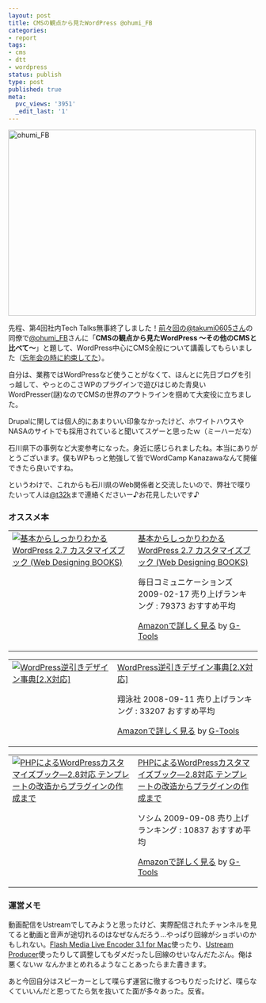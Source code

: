 ```yaml
---
layout: post
title: CMSの観点から見たWordPress @ohumi_FB
categories:
- report
tags:
- cms
- dtt
- wordpress
status: publish
type: post
published: true
meta:
  pvc_views: '3951'
  _edit_last: '1'
---
```

<img class="fig" title="dtt04" src="http://t32k.me/mol/wp-content/uploads/2010/02/dtt04.jpg" alt="ohumi_FB" width="500" height="375" />

先程、第4回社内Tech Talks無事終了しました！<a href="http://t32k.me/mol/2009/12/dtt-takumi0605/">前々回の@takumi0605さん</a>の同僚で<a href="http://twitter.com/ohumi_FB">@ohumi_FB</a>さんに「<strong>CMSの観点から見たWordPress ～その他のCMSと比べて～</strong>」と題して、WordPress中心にCMS全般について講義してもらいました（<a href="http://demdm.net/blog04/?p=35">忘年会の時に約束してた</a>）。

<!--more-->

自分は、業務ではWordPressなど使うことがなくて、ほんとに先日ブログを引っ越して、やっとのこさWPのプラグインで遊びはじめた青臭いWordPresser(謎)なのでCMSの世界のアウトラインを掴めて大変役に立ちました。

Drupalに関しては個人的にあまりいい印象なかったけど、ホワイトハウスやNASAのサイトでも採用されていると聞いてスゲーと思ったｗ（ミーハーだな）

石川県下の事例など大変参考になった。身近に感じられましたね。本当にありがとうございます。僕もWPもっと勉強して皆でWordCamp Kanazawaなんて開催できたら良いですね。

というわけで、これからも石川県のWeb関係者と交流したいので、弊社で喋りたいって人は<a onclick="javascript:pageTracker._trackPageview('/outbound/article/twitter.com');" href="http://twitter.com/t32k">@t32k</a>まで連絡くださいー♪お花見したいです♪
<h3>オススメ本</h3>
<table border="0" cellpadding="5">
<tbody>
<tr>
<td valign="top"><a href="http://www.amazon.co.jp/exec/obidos/ASIN/4839929254/warikiru-22/ref=nosim/" target="_blank"><img src="http://ecx.images-amazon.com/images/I/41N-2xy2%2BDL._SL160_.jpg" border="0" alt="基本からしっかりわかる WordPress 2.7 カスタマイズブック (Web Designing BOOKS)" /></a></td>
<td valign="top"><span><a href="http://www.amazon.co.jp/%E5%9F%BA%E6%9C%AC%E3%81%8B%E3%82%89%E3%81%97%E3%81%A3%E3%81%8B%E3%82%8A%E3%82%8F%E3%81%8B%E3%82%8B-WordPress-%E3%82%AB%E3%82%B9%E3%82%BF%E3%83%9E%E3%82%A4%E3%82%BA%E3%83%96%E3%83%83%E3%82%AF-Designing-BOOKS/dp/4839929254%3FSubscriptionId%3D15SMZCTB9V8NGR2TW082%26tag%3Dwarikiru-22%26linkCode%3Dxm2%26camp%3D2025%26creative%3D165953%26creativeASIN%3D4839929254" target="_blank">基本からしっかりわかる WordPress 2.7 カスタマイズブック (Web Designing BOOKS)</a><img src="http://www.assoc-amazon.jp/e/ir?t=warikiru-22&amp;l=ur2&amp;o=9" border="0" alt="" width="1" height="1" /></span>

<span>毎日コミュニケーションズ  2009-02-17
売り上げランキング : 79373
おすすめ平均  <img src="http://g-images.amazon.com/images/G/01/detail/stars-4-0.gif" alt="" /></span>

<span><a href="http://www.amazon.co.jp/%E5%9F%BA%E6%9C%AC%E3%81%8B%E3%82%89%E3%81%97%E3%81%A3%E3%81%8B%E3%82%8A%E3%82%8F%E3%81%8B%E3%82%8B-WordPress-%E3%82%AB%E3%82%B9%E3%82%BF%E3%83%9E%E3%82%A4%E3%82%BA%E3%83%96%E3%83%83%E3%82%AF-Designing-BOOKS/dp/4839929254%3FSubscriptionId%3D15SMZCTB9V8NGR2TW082%26tag%3Dwarikiru-22%26linkCode%3Dxm2%26camp%3D2025%26creative%3D165953%26creativeASIN%3D4839929254" target="_blank">Amazonで詳しく見る</a></span> <span>by <a href="http://www.goodpic.com/mt/aws/index.html">G-Tools</a></span></td>
</tr>
</tbody>
</table>
<table border="0" cellpadding="5">
<tbody>
<tr>
<td valign="top"><a href="http://www.amazon.co.jp/exec/obidos/ASIN/479811667X/warikiru-22/ref=nosim/" target="_blank"><img src="http://ecx.images-amazon.com/images/I/51wvZ9nbUSL._SL160_.jpg" border="0" alt="WordPress逆引きデザイン事典[2.X対応]" /></a></td>
<td valign="top"><span><a href="http://www.amazon.co.jp/WordPress%E9%80%86%E5%BC%95%E3%81%8D%E3%83%87%E3%82%B6%E3%82%A4%E3%83%B3%E4%BA%8B%E5%85%B8-2-X%E5%AF%BE%E5%BF%9C-%E9%AB%98%E5%B1%B1-%E4%B8%80%E7%99%BB/dp/479811667X%3FSubscriptionId%3D15SMZCTB9V8NGR2TW082%26tag%3Dwarikiru-22%26linkCode%3Dxm2%26camp%3D2025%26creative%3D165953%26creativeASIN%3D479811667X" target="_blank">WordPress逆引きデザイン事典[2.X対応]</a><img src="http://www.assoc-amazon.jp/e/ir?t=warikiru-22&amp;l=ur2&amp;o=9" border="0" alt="" width="1" height="1" /></span>

<span>翔泳社  2008-09-11
売り上げランキング : 33207
おすすめ平均  <img src="http://g-images.amazon.com/images/G/01/detail/stars-5-0.gif" alt="" /></span>

<span><a href="http://www.amazon.co.jp/WordPress%E9%80%86%E5%BC%95%E3%81%8D%E3%83%87%E3%82%B6%E3%82%A4%E3%83%B3%E4%BA%8B%E5%85%B8-2-X%E5%AF%BE%E5%BF%9C-%E9%AB%98%E5%B1%B1-%E4%B8%80%E7%99%BB/dp/479811667X%3FSubscriptionId%3D15SMZCTB9V8NGR2TW082%26tag%3Dwarikiru-22%26linkCode%3Dxm2%26camp%3D2025%26creative%3D165953%26creativeASIN%3D479811667X" target="_blank">Amazonで詳しく見る</a></span> <span>by <a href="http://www.goodpic.com/mt/aws/index.html">G-Tools</a></span></td>
</tr>
</tbody>
</table>
<table border="0" cellpadding="5">
<tbody>
<tr>
<td valign="top"><a href="http://www.amazon.co.jp/exec/obidos/ASIN/4883376745/warikiru-22/ref=nosim/" target="_blank"><img src="http://ecx.images-amazon.com/images/I/51wbAGKDRoL._SL160_.jpg" border="0" alt="PHPによるWordPressカスタマイズブック―2.8対応 テンプレートの改造からプラグインの作成まで" /></a></td>
<td valign="top"><span><a href="http://www.amazon.co.jp/PHP%E3%81%AB%E3%82%88%E3%82%8BWordPress%E3%82%AB%E3%82%B9%E3%82%BF%E3%83%9E%E3%82%A4%E3%82%BA%E3%83%96%E3%83%83%E3%82%AF%E2%80%952-8%E5%AF%BE%E5%BF%9C-%E3%83%86%E3%83%B3%E3%83%97%E3%83%AC%E3%83%BC%E3%83%88%E3%81%AE%E6%94%B9%E9%80%A0%E3%81%8B%E3%82%89%E3%83%97%E3%83%A9%E3%82%B0%E3%82%A4%E3%83%B3%E3%81%AE%E4%BD%9C%E6%88%90%E3%81%BE%E3%81%A7-%E8%97%A4%E6%9C%AC-%E5%A3%B1/dp/4883376745%3FSubscriptionId%3D15SMZCTB9V8NGR2TW082%26tag%3Dwarikiru-22%26linkCode%3Dxm2%26camp%3D2025%26creative%3D165953%26creativeASIN%3D4883376745" target="_blank">PHPによるWordPressカスタマイズブック―2.8対応 テンプレートの改造からプラグインの作成まで</a><img src="http://www.assoc-amazon.jp/e/ir?t=warikiru-22&amp;l=ur2&amp;o=9" border="0" alt="" width="1" height="1" /></span>

<span>ソシム  2009-09-08
売り上げランキング : 10837
おすすめ平均  <img src="http://g-images.amazon.com/images/G/01/detail/stars-4-0.gif" alt="" /></span>

<span><a href="http://www.amazon.co.jp/PHP%E3%81%AB%E3%82%88%E3%82%8BWordPress%E3%82%AB%E3%82%B9%E3%82%BF%E3%83%9E%E3%82%A4%E3%82%BA%E3%83%96%E3%83%83%E3%82%AF%E2%80%952-8%E5%AF%BE%E5%BF%9C-%E3%83%86%E3%83%B3%E3%83%97%E3%83%AC%E3%83%BC%E3%83%88%E3%81%AE%E6%94%B9%E9%80%A0%E3%81%8B%E3%82%89%E3%83%97%E3%83%A9%E3%82%B0%E3%82%A4%E3%83%B3%E3%81%AE%E4%BD%9C%E6%88%90%E3%81%BE%E3%81%A7-%E8%97%A4%E6%9C%AC-%E5%A3%B1/dp/4883376745%3FSubscriptionId%3D15SMZCTB9V8NGR2TW082%26tag%3Dwarikiru-22%26linkCode%3Dxm2%26camp%3D2025%26creative%3D165953%26creativeASIN%3D4883376745" target="_blank">Amazonで詳しく見る</a></span> <span>by <a href="http://www.goodpic.com/mt/aws/index.html">G-Tools</a></span></td>
</tr>
</tbody>
</table>
<h3>運営メモ</h3>
動画配信をUstreamでしてみようと思ったけど、実際配信されたチャンネルを見てると動画と音声が途切れるのはなぜなんだろう...やっぱり回線がショボいのかもしれない。<a href="http://www.adobe.com/jp/products/flashmediaserver/flashmediaencoder/">Flash Media Live Encoder 3.1 for Mac</a>使ったり、<a href="http://www.ustream.tv/producer">Ustream Producer</a>使ったりして調整してもダメだったし回線のせいなんだたぶん。俺は悪くないｗ なんかまとめれるようなことあったらまた書きます。

あと今回自分はスピーカーとして喋らず運営に徹するつもりだったけど、喋らなくていいんだと思ってたら気を抜いてた面が多々あった。反省。
